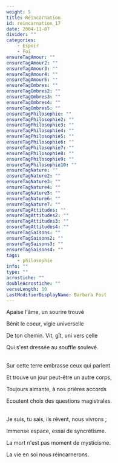 ```yaml
---
weight: 5
title: Réincarnation
id: reincarnation_17
date: 2004-11-07
divider: ""
categories:
    - Espoir
    - Foi
ensureTagAmour: ""
ensureTagAmour2: ""
ensureTagAmour3: ""
ensureTagAmour4: ""
ensureTagAmour5: ""
ensureTagOmbres: ""
ensureTagOmbres2: ""
ensureTagOmbres3: ""
ensureTagOmbres4: ""
ensureTagOmbres5: ""
ensureTagPhilosophie: ""
ensureTagPhilosophie2: ""
ensureTagPhilosophie3: ""
ensureTagPhilosophie4: ""
ensureTagPhilosophie5: ""
ensureTagPhilosophie6: ""
ensureTagPhilosophie7: ""
ensureTagPhilosophie8: ""
ensureTagPhilosophie9: ""
ensureTagPhilosophie10: ""
ensureTagNature: ""
ensureTagNature2: ""
ensureTagNature3: ""
ensureTagNature4: ""
ensureTagNature5: ""
ensureTagNature6: ""
ensureTagNature7: ""
ensureTagAttitudes: ""
ensureTagAttitudes2: ""
ensureTagAttitudes3: ""
ensureTagAttitudes4: ""
ensureTagSaisons: ""
ensureTagSaisons2: ""
ensureTagSaisons3: ""
ensureTagSaisons4: ""
tags:
    - philosophie
info: ""
type: ""
acrostiche: ""
doubleAcrostiche: ""
verseLength: 10
LastModifierDisplayName: Barbara Post
---
```

Apaise l'âme, un sourire trouvé

Bénit le coeur, vigie universelle

De ton chemin. Vit, gît, uni vers celle

Qui s'est dressée au souffle soulevé.

 \
Sur cette terre embrasse ceux qui parlent

Et trouve un jour peut-être un autre corps,

Toujours aimante, à nos prières accords

Ecoutent choix des questions magistrales.

 \
Je suis, tu sais, ils rêvent, nous vivrons ;

Immense espace, essai de syncrétisme.

La mort n'est pas moment de mysticisme.

La vie en soi nous réincarnerons.
